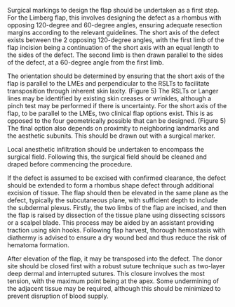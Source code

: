 Surgical markings to design the flap should be undertaken as a first step. For the Limberg flap, this involves designing the defect as a rhombus with opposing 120-degree and 60-degree angles, ensuring adequate resection margins according to the relevant guidelines. The short axis of the defect exists between the 2 opposing 120-degree angles, with the first limb of the flap incision being a continuation of the short axis with an equal length to the sides of the defect. The second limb is then drawn parallel to the sides of the defect, at a 60-degree angle from the first limb.

The orientation should be determined by ensuring that the short axis of the flap is parallel to the LMEs and perpendicular to the RSLTs to facilitate transposition through inherent skin laxity. (Figure 5) The RSLTs or Langer lines may be identified by existing skin creases or wrinkles, although a pinch test may be performed if there is uncertainty. For the short axis of the flap, to be parallel to the LMEs, two clinical flap options exist. This is as opposed to the four geometrically possible that can be designed. (Figure 5) The final option also depends on proximity to neighboring landmarks and the aesthetic subunits. This should be drawn out with a surgical marker.

Local anesthetic infiltration should be undertaken to encompass the surgical field. Following this, the surgical field should be cleaned and draped before commencing the procedure.

If the defect is assumed to be excised with confirmed clearance, the defect should be extended to form a rhombus shape defect through additional excision of tissue. The flap should then be elevated in the same plane as the defect, typically the subcutaneous plane, with sufficient depth to include the subdermal plexus. Firstly, the two limbs of the flap are incised, and then the flap is raised by dissection of the tissue plane using dissecting scissors or a scalpel blade. This process may be aided by an assistant providing traction using skin hooks. Following flap harvest, thorough hemostasis with diathermy is advised to ensure a dry wound bed and thus reduce the risk of hematoma formation.

After elevation of the flap, it may be transposed into the defect. The donor site should be closed first with a robust suture technique such as two-layer deep dermal and interrupted sutures. This closure involves the most tension, with the maximum point being at the apex. Some undermining of the adjacent tissue may be required, although this should be minimized to prevent disruption of blood supply.